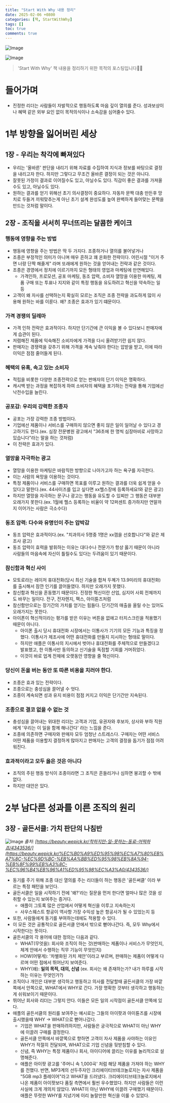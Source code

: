 ```yaml
---
title: "Start With Why 내용 정리"
date: 2025-02-06 +0800
categories: [책, StartWithWhy]
tags: []
toc: true
comments: true
---
```


![Image](https://github.com/user-attachments/assets/9d1583d6-ee3f-4bc3-bd83-f717cc3f7358)

![Image](https://github.com/user-attachments/assets/e53f4654-02b8-44d4-89d7-17c80b12805c)

> 'Start With Why' 책 내용을 정리하기 위한 목적의 포스팅입니다🙆‍♂️

# 들어가며
- 진정한 리더는 사람들이 자발적으로 행동하도록 마음 깊이 열의를 준다. 성과보상이나 혜택 같은 외부 요인 없이 목적의식이나 소속감을 심어줄수 있다.

# 1부 방향을 잃어버린 세상

## 1장 - 우리는 착각에 빠져있다
- 우리는 '올바른' 판단을 내리기 위해 자료를 수집하여 지식과 정보를 바탕으로 결정을 내리고자 한다. 하지만 그렇다고 무조건 올바른 결정이 되는 것은 아니다.
- 잘못된 가정이 결과로 이어질수도 있고, 아닐수도 있다. 직감이 좋은 결과를 가져올 수도 있고, 아닐수도 있다.
- 원하는 결과를 얻기 위해선 초기 의사결정이 중요하다. 자동차 문짝 대충 만든후 망치로 두들겨 끼워맞추는게 아닌 초기 설계 완성도를 높여 완벽하게 들어맞는 문짝을 만드는 것처럼 말이다.

## 2장 - 조직을 서서히 무너뜨리는 달콤한 케이크

### 행동에 영향을 주는 방법
- 행동에 영향을 주는 방법은 딱 두 가지다. 조종하거나 열의를 불어넣거나
- 조종은 부정적인 의미가 아니며 매우 흔하고 꽤 온화한 전략이다. 어린시절 "이거 주면 너랑 단짝 해줄게" 라며 또래에게 원하는 것을 얻어내는 전략과 같은 것이다.
- 조종은 경영에서 정치에 이르기까지 모든 형태의 영업과 마케팅에 만연해있다.
  - 가격인하, 프로모션, 공포 마케팅, 동조 압력, 소비자 열망을 이용한 마케팅, 제품 구매 또는 투표나 지지와 같이 특정 행동을 유도하려고 혁신을 약속하는 일 등
- 고객이 왜 자사를 선택하는지 확실히 모르는 조직은 조종 전략을 과도하게 많이 사용해 원하는 바를 이룬다. 왜? 조종은 효과가 있기 떄문이다.

### 가격 경쟁의 딜레마
- 가격 인하 전략은 효과적이다. 하지만 단기간에 큰 이익을 볼 수 있다보니 판매자에게 습관이 된다. 
- 저렴해진 제품에 익숙해진 소비자에게 가격을 다시 올려받기란 쉽지 않다.
- 판매자는 경쟁력을 갖추기 위해 가격을 계속 낮춰야 한다는 압받을 받고, 이에 따라 이익은 점점 줄어들게 된다.

### 혜택의 유혹, 속고 있는 소비자
- 적립을 비롯한 다양한 조종전략으로 얻는 판매자의 단기 이익은 명확하다.
- 캐시백 받는 과정을 복잡하게 하여 소비자의 혜택을 포기하는 전략을 통해 기업에선 낙전수입을 늘린다.

### 공포감: 우리의 강력한 조종자
- 공포는 가장 강력한 조종 방법이다.
- 기업에선 제품이나 서비스를 구매하지 않으면 좋지 않은 일이 일어날 수 있다고 경고하기도 한다.(ex. 심장 전문병원 광고에서 "36초에 한 명씩 심장마비로 사망하고 있습니다"라는 말을 하는 것처럼)
- 이 전략은 효과가 있다.

### 열망을 자극하는 광고
- 열망을 이용한 마케팅은 바람직한 방향으로 나아가고자 하는 욕구를 자극한다.
- 이는 사람의 욕망을 이용하는 것이다.
- 특정 제품이나 서비스를 구매하면 목표를 이루고 원하는 결과를 더욱 쉽게 얻을 수 있다고 말한다.(ex. 44사이즈를 입고 싶다면 xx헬스장에 등록하세요!와 같은 광고)
- 하지만 열망을 자극하는 문구나 광고는 행동을 유도할 수 있찌만 그 행동은 대부분 오래가지 못한다.(ex. 1월에 헬스 등록하는 비율이 약 12퍼센트 증가하지만 연말까지 이어가는 사람은 극소수다)

### 동조 압력: 다수와 유명인이 주는 압박감
- 동조 압력은 효과적이다.(ex. "치과의사 5명중 1명은 xx껌을 선호합니다"와 같은 제조사 광고)
- 동조 압력이 효력을 발휘하는 이유는 대다수나 전문가가 항상 옳기 때문이 아니라 사람들의 마음속에 자신이 틀릴수도 있다는 두려움이 있기 때문이다.

### 참신함과 혁신 사이
- 모토로라는 레이저 휴대전화(당시 최신 기술을 합쳐 두꼐가 13.9미리의 휴대전화)를 출시해서 잠깐 인기를 끌어들였다. 하지만 오래가지 못했다.
- 참신함과 혁신을 혼동했기 때문이다. 진정한 혁신이란 산업, 심지어 사회 전체까지도 바꾸는 일이다. 전구, 전자렌지, 팩스, 아이튠즈처럼
- 참신함만으로는 장기간의 가치를 얻기는 힘들다. 단기간의 매출을 올릴 수는 있어도 오래가지는 못한다.
- 아이폰이 혁신적이라는 평가를 받은 이유는 버튼을 없애고 터치스크린을 적용했기 때문이 아니다.
  - 아이폰 출시 당시 휴대전화 시장에서는 이통사가 기기의 모든 기능과 특징을 정했다. 이통사가 제조사에 어떤 휴대전화를 만들지 지시하는 형태로 말이다.
  - 하지만 애플은 이통사의 지시에서 벗어나 휴대전화를 주체적으로 만들겠다고 발표했고, 한 이통사만 동의하고 신기술을 독점할 기회를 거머쥐었다.
  - 이것이 바로 업계 전체에 오랫동안 영향을 줄 혁신이다.

### 당신이 돈을 버는 동안 또 따른 비용을 치러야 한다.
- 조종은 효과 있는 전략이다.
- 조종으로는 충성심을 끌어낼 수 엇다.
- 조종이 계속되면 성과 유지 비용이 점점 커지고 이익은 단기간만 지속된다.

### 조종으로 결코 없을 수 없는 것
- 충성심을 끌어내는 위대한 리더는 고객과 기업, 유권자와 후보자, 상사와 부하 직원에게 '우리는 이 일을 함께 해나간다' 라는 느낌을 준다.
- 조종에 의존하면 구매자와 판매자 모두 엄청난 스트레스다. 구매자는 어떤 서비스 어떤 제품을 이용할지 결정하게 많아지고 판매자는 고객의 결정을 돕기가 점점 어려워진다.

### 효과적이라고 모두 옳은 것은 아니다
- 조직의 주된 행동 방식이 조종이라면 그 조직은 흔들리거나 심하면 붕괴할 수 밖에 없다.
- 하지만 대안은 있다.

# 2부 남다른 성과를 이른 조직의 원리

## 3장 - 골든서클: 가치 판단의 나침반

![Image](https://github.com/user-attachments/assets/4f2c57d5-fc2d-4f19-a159-8999d9b656e1)
_출처: [https://beauty.wepick.kr/착하지만-일-못하는-동료-어떡하죠/4343536/](https://beauty.wepick.kr/%EC%B0%A9%ED%95%98%EC%A7%80%EB%A7%8C-%EC%9D%BC-%EB%AA%BB%ED%95%98%EB%8A%94-%EB%8F%99%EB%A3%8C-%EC%96%B4%EB%96%A1%ED%95%98%EC%A3%A0/4343536/)_

- 동기를 주기 위해 조종 대신 열의를 주는 리더들이 하는 행동은 '골든써클' 이라 부르는 특정 패턴을 보인다.
- 골든서클은 일을 시작하기 전에 '왜?'라는 질문을 먼저 한다면 얼마나 많은 것을 성취할 수 있는지 보여주는 증거다.
  - 애플이 그토록 많은 산업에서 어떻게 혁신을 이루고 지속하는지
  - 사우스웨스트 항공이 역사항 가장 수익성 높은 항공사가 될 수 있었는지 등
- 또한, 사람들에게 동기를 부여하는데에도 적용할 수 있다.
- 이 모든 것은 공통적으로 골든서클 안에서 밖으로 뻗어나간다. 즉, 모두 Why에서 시작한다는 뜻이다.
- 골든서클의 각 용어에 대한 정의는 다음과 같다.
  - WHAT(무엇을): 회사와 조직이 하는 것(판매하는 제품이나 서비스가 무엇인지, 체계 안에서 수행하는 직무 기능이 무엇인지)
  - HOW(어떻게): '차별화된 가치 제안'이라고 부르며, 판매하는 제품이 어떻게 다르며 어떤 점에서 뛰어난지 보여준다.
  - WHY(왜): **일의 목적, 대의, 신념** (ex. 회사는 왜 존재하는가? 내가 하루를 시작하는 이유는 무엇인가?)
- 조직이나 개인은 대부분 생각하고 행동하고 의사를 전달할때 골든서클의 가장 바깥쪽에서 안쪽으로, WHAT에서 WHY로 간다. 가장 명확한 것부터 생각하고 행동하는게 쉬워보이기 때문이다.
- 뛰어난 회사와 리더는 그렇지 안다. 이들은 모든 일의 시작점이 골든서클 안쪽에 있다.
- 애플의 골든서클의 원리를 보여주는 예시로는 그들의 아이팟과 아이튠즈를 시장에 출시했을때 WHY -> WHAT으로 뻗어나갔다.
  - 기업은 WHAT을 판매하려하지만, 사람들은 궁극적으로 WHAT이 아닌 WHY에 이끌려 구매를 결정한다.
  - 골든서클 안쪽에서 바깥쪽으로 향하면 고객이 자사 제품을 사야하는 이유인 WHY가 적절히 전달되며, WHAT으로 기업 신념을 뒷받침할 수 있다.
  - 신념, 즉 WHY는 특정 제품이나 회사, 아이디어에 끌리는 이유를 놀리적으로 설명해준다.
  - 애플은 아이팟 광고를 '주머니 속 1,000곡' 처럼 해당 제품을 가져야 하는 WHY를 전했다. 반면, MP3계의 선두주자인 크리에이티브테크놀로지는 자사 제품을 "5GB mp3 플레이어"라고 WHAT을 드러냈다. 크리에이티브테크놀로지에서 나온 제품이 아이팟보다 품질 측면에서 훨씬 우수했었다. 하지만 사람들은 이런 사실에 크게 개의치 않았다. WHAT이 아닌 WHY에 이끌려 구매했기 때문이다. 애플은 뚜렷한 WHY를 지녔기에 이리 놀랄만한 혁신을 이룰 수 있었다.
  